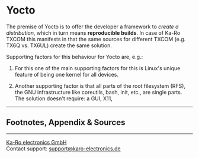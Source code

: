 # Yocto
The premise of Yocto is to offer the developer a framework to _create a
distribution_, which in turn means __reproducible builds__. In case of Ka-Ro
TXCOM this manifests in that the same sources for different TXCOM (e.g. TX6Q vs.
TX6UL) create the same solution.

Supporting factors for this behaviour for Yocto are, e.g.:

1.  For this one of the main supporting factors for  this is Linux's unique
    feature of being one kernel for all devices.

2. Another supporting factor is that all parts of the root filesystem (RFS), the
   GNU infrastructure like coreutils, bash, init, etc., are single parts. The
   solution doesn't require: a GUI, X11,


---
## Footnotes, Appendix & Sources

---
[Ka-Ro electronics GmbH](http://www.karo-electronics.de)  
Contact support: support@karo-electronics.de